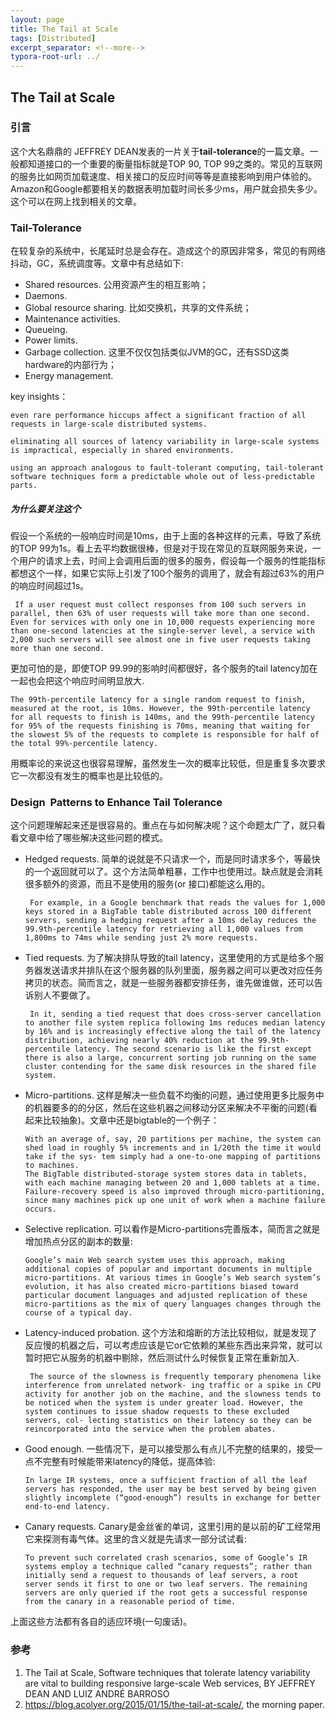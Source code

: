 ```yaml
---
layout: page
title: The Tail at Scale
tags: [Distributed]
excerpt_separator: <!--more-->
typora-root-url: ../
---
```


## The Tail at Scale

### 引言

  这个大名鼎鼎的 JEFFREY DEAN发表的一片关于**tail-tolerance**的一篇文章。一般都知道接口的一个重要的衡量指标就是TOP 90, TOP 99之类的。常见的互联网的服务比如网页加载速度、相关接口的反应时间等等是直接影响到用户体验的。Amazon和Google都要相关的数据表明加载时间长多少ms，用户就会损失多少。这个可以在网上找到相关的文章。



### Tail-Tolerance

   在较复杂的系统中，长尾延时总是会存在。造成这个的原因非常多，常见的有网络抖动，GC，系统调度等。文章中有总结如下:

* Shared resources.  公用资源产生的相互影响；
* Daemons.
* Global resource sharing. 比如交换机，共享的文件系统；
* Maintenance activities. 
* Queueing.  
* Power limits. 
* Garbage collection. 这里不仅仅包括类似JVM的GC，还有SSD这类hardware的内部行为；
* Energy management. 

key insights：

```
even rare performance hiccups affect a significant fraction of all requests in large-scale distributed systems.

eliminating all sources of latency variability in large-scale systems is impractical, especially in shared environments.

using an approach analogous to fault-tolerant computing, tail-tolerant software techniques form a predictable whole out of less-predictable parts.
```

##### 为什么要关注这个

  假设一个系统的一般响应时间是10ms，由于上面的各种这样的元素，导致了系统的TOP 99为1s。看上去平均数据很棒，但是对于现在常见的互联网服务来说，一个用户的请求上去，时间上会调用后面的很多的服务，假设每一个服务的性能指标都想这个一样，如果它实际上引发了100个服务的调用了，就会有超过63%的用户的响应时间超过1s。

```
 If a user request must collect responses from 100 such servers in parallel, then 63% of user requests will take more than one second. Even for services with only one in 10,000 requests experiencing more than one-second latencies at the single-server level, a service with 2,000 such servers will see almost one in five user requests taking more than one second.
```

  更加可怕的是，即使TOP 99.99的影响时间都很好，各个服务的tail latency加在一起也会把这个响应时间明显放大.

```
The 99th-percentile latency for a single random request to finish, measured at the root, is 10ms. However, the 99th-percentile latency for all requests to finish is 140ms, and the 99th-percentile latency for 95% of the requests finishing is 70ms, meaning that waiting for the slowest 5% of the requests to complete is responsible for half of the total 99%-percentile latency. 
```

  用概率论的来说这也很容易理解，虽然发生一次的概率比较低，但是重复多次要求它一次都没有发生的概率也是比较低的。

###  Design  Patterns to Enhance Tail Tolerance

  这个问题理解起来还是很容易的。重点在与如何解决呢？这个命题太广了，就只看看文章中给了哪些解决这些问题的模式。

* Hedged requests. 简单的说就是不只请求一个，而是同时请求多个，等最快的一个返回就可以了。这个方法简单粗暴，工作中也使用过。缺点就是会消耗很多额外的资源，而且不是使用的服务(or 接口)都能这么用的。

  ```
   For example, in a Google benchmark that reads the values for 1,000 keys stored in a BigTable table distributed across 100 different servers, sending a hedging request after a 10ms delay reduces the 99.9th-percentile latency for retrieving all 1,000 values from 1,800ms to 74ms while sending just 2% more requests.
  ```

* Tied requests. 为了解决排队导致的tail latency，这里使用的方式是给多个服务器发送请求并排队在这个服务器的队列里面，服务器之间可以更改对应任务拷贝的状态。简而言之，就是一些服务器都安排任务，谁先做谁做，还可以告诉别人不要做了。

  ```
   In it, sending a tied request that does cross-server cancellation to another file system replica following 1ms reduces median latency by 16% and is increasingly effective along the tail of the latency distribution, achieving nearly 40% reduction at the 99.9th-percentile latency. The second scenario is like the first except there is also a large, concurrent sorting job running on the same cluster contending for the same disk resources in the shared file system. 
  ```

* Micro-partitions. 这样是解决一些负载不均衡的问题，通过使用更多比服务中的机器要多的的分区，然后在这些机器之间移动分区来解决不平衡的问题(看起来比较抽象)。文章中还是bigtable的一个例子：

  ```
  With an average of, say, 20 partitions per machine, the system can shed load in roughly 5% increments and in 1/20th the time it would take if the sys- tem simply had a one-to-one mapping of partitions to machines.
  The BigTable distributed-storage system stores data in tablets, with each machine managing between 20 and 1,000 tablets at a time. Failure-recovery speed is also improved through micro-partitioning, since many machines pick up one unit of work when a machine failure occurs.
  ```

* Selective replication. 可以看作是Micro-partitions完善版本，简而言之就是增加热点分区的副本的数量:

  ```
  Google’s main Web search system uses this approach, making additional copies of popular and important documents in multiple micro-partitions. At various times in Google’s Web search system’s evolution, it has also created micro-partitions biased toward particular document languages and adjusted replication of these micro-partitions as the mix of query languages changes through the course of a typical day.
  ```

* Latency-induced probation. 这个方法和熔断的方法比较相似，就是发现了反应慢的机器之后，可以考虑应该是它or它依赖的某些东西出来异常，就可以暂时把它从服务的机器中剔除，然后测试什么时候恢复正常在重新加入.

  ```
   The source of the slowness is frequently temporary phenomena like interference from unrelated network- ing traffic or a spike in CPU activity for another job on the machine, and the slowness tends to be noticed when the system is under greater load. However, the system continues to issue shadow requests to these excluded servers, col- lecting statistics on their latency so they can be reincorporated into the service when the problem abates. 
  ```

* Good enough. 一些情况下，是可以接受那么有点儿不完整的结果的，接受一点不完整有时候能带来latency的降低，提高体验:

  ```
  In large IR systems, once a sufficient fraction of all the leaf servers has responded, the user may be best served by being given slightly incomplete (“good-enough”) results in exchange for better end-to-end latency.
  ```

* Canary requests. Canary是金丝雀的单词，这里引用的是以前的矿工经常用它来探测有毒气体。这里的含义就是先请求一部分试试看:

  ```
  To prevent such correlated crash scenarios, some of Google’s IR systems employ a technique called “canary requests”; rather than initially send a request to thousands of leaf servers, a root server sends it first to one or two leaf servers. The remaining servers are only queried if the root gets a successful response from the canary in a reasonable period of time. 
  ```

上面这些方法都有各自的适应环境(一句废话)。

###  参考

1. The Tail at Scale, Software techniques that tolerate latency variability are vital to building responsive large-scale Web services, BY JEFFREY DEAN AND LUIZ ANDRÉ BARROSO 
2. https://blog.acolyer.org/2015/01/15/the-tail-at-scale/, the morning paper.